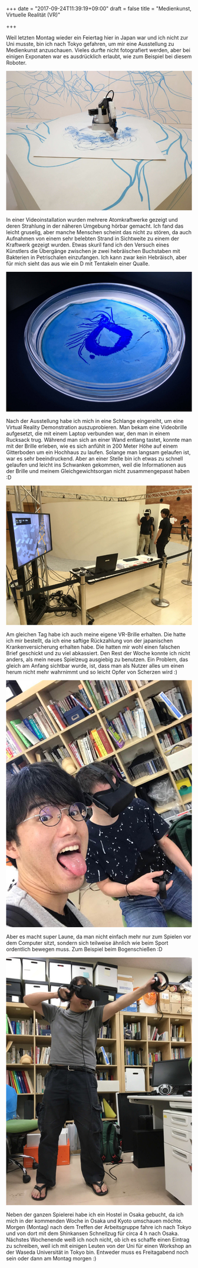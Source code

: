 +++
date = "2017-09-24T11:39:19+09:00"
draft = false
title = "Medienkunst, Virtuelle Realität (VR)"

+++

Weil letzten Montag wieder ein Feiertag hier in Japan war und ich nicht zur Uni
musste, bin ich nach Tokyo gefahren, um mir eine Ausstellung zu Medienkunst
anzuschauen. Vieles durfte nicht fotografiert werden, aber bei einigen Exponaten
war es ausdrücklich erlaubt, wie zum Beispiel bei diesem Roboter.

![Malender Roboter](/img/2017_09_23/roboDraw.jpg)

In einer Videoinstallation wurden mehrere Atomkraftwerke gezeigt und deren
Strahlung in der näheren Umgebung hörbar gemacht. Ich fand das leicht gruselig,
aber manche Menschen scheint das nicht zu stören, da auch Aufnahmen von einem
sehr belebten Strand in Sichtweite zu einem der Kraftwerk gezeigt wurden. Etwas
skuril fand ich den Versuch eines Künstlers die Übergänge zwischen je zwei
hebräischen Buchstaben mit Bakterien in Petrischalen einzufangen. Ich kann zwar
kein Hebräisch, aber für mich sieht das aus wie ein D mit Tentakeln einer Qualle.

![Kunst mit Bakterien](/img/2017_09_23/bacteriaArt.jpg)

Nach der Ausstellung habe ich mich in eine Schlange eingereiht, um eine Virtual
Reality Demonstration auszuprobieren. Man bekam eine Videobrille aufgesetzt, die
mit einem Laptop verbunden war, den man in einem Rucksack trug. Während man sich
an einer Wand entlang tastet, konnte man mit der Brille erleben, wie es sich
anfühlt in 200 Meter Höhe auf einem Gitterboden um ein Hochhaus zu laufen.
Solange man langsam gelaufen ist, war es sehr beeindruckend. Aber an einer Stelle
bin ich etwas zu schnell gelaufen und leicht ins Schwanken gekommen, weil die
Informationen aus der Brille und meinem Gleichgewichtsorgan nicht zusammengepasst
haben :D

![VR Demo](/img/2017_09_23/VR.jpg)

Am gleichen Tag habe ich auch meine eigene VR-Brille erhalten. Die hatte ich mir
bestellt, da ich eine saftige Rückzahlung von der japanischen
Krankenversicherung erhalten habe. Die hatten mir wohl einen falschen Brief
geschickt und zu viel abkassiert. Den Rest der Woche konnte ich nicht anders,
als mein neues Spielzeug ausgiebig zu benutzen. Ein Problem, das gleich am
Anfang sichtbar wurde, ist, dass man als Nutzer alles um einen herum nicht mehr
wahrnimmt und so leicht Opfer von Scherzen wird :)

![Nicht in dieser Welt](/img/2017_09_23/mevr.JPG)

Aber es macht super Laune, da man nicht einfach mehr nur zum Spielen vor dem
Computer sitzt, sondern sich teilweise ähnlich wie beim Sport ordentlich bewegen
muss. Zum Beispiel beim Bogenschießen :D

![VR Fun](/img/2017_09_23/labvr.jpg)

Neben der ganzen Spielerei habe ich ein Hostel in Osaka gebucht, da ich mich in
der kommenden Woche in Osaka und Kyoto umschauen möchte. Morgen (Montag) nach
dem Treffen der Arbeitsgruppe fahre ich nach Tokyo und von dort mit dem
Shinkansen Schnellzug für circa 4 h nach Osaka. Nächstes Wochenende weiß ich
noch nicht, ob ich es schaffe einen Eintrag zu schreiben, weil ich mit einigen
Leuten von der Uni für einen Workshop an der Waseda Universität in Tokyo bin.
Entweder muss es Freitagabend noch sein oder dann am Montag morgen :)
